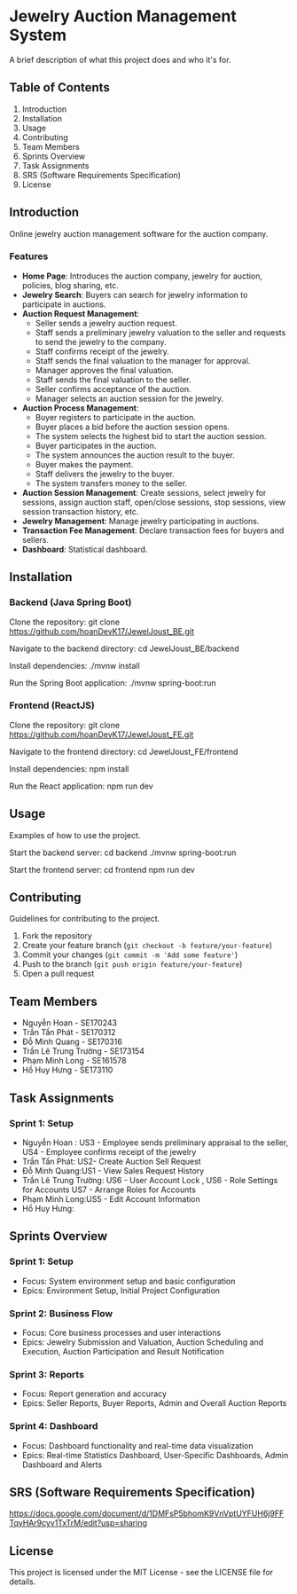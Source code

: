 # Jewelry Auction Management System

A brief description of what this project does and who it's for.

## Table of Contents
1. Introduction
2. Installation
3. Usage
4. Contributing
5. Team Members
6. Sprints Overview
7. Task Assignments
8. SRS (Software Requirements Specification)
9. License

## Introduction

Online jewelry auction management software for the auction company.

### Features
- **Home Page**: Introduces the auction company, jewelry for auction, policies, blog sharing, etc.
- **Jewelry Search**: Buyers can search for jewelry information to participate in auctions.
- **Auction Request Management**:
  - Seller sends a jewelry auction request.
  - Staff sends a preliminary jewelry valuation to the seller and requests to send the jewelry to the company.
  - Staff confirms receipt of the jewelry.
  - Staff sends the final valuation to the manager for approval.
  - Manager approves the final valuation.
  - Staff sends the final valuation to the seller.
  - Seller confirms acceptance of the auction.
  - Manager selects an auction session for the jewelry.
- **Auction Process Management**:
  - Buyer registers to participate in the auction.
  - Buyer places a bid before the auction session opens.
  - The system selects the highest bid to start the auction session.
  - Buyer participates in the auction.
  - The system announces the auction result to the buyer.
  - Buyer makes the payment.
  - Staff delivers the jewelry to the buyer.
  - The system transfers money to the seller.
- **Auction Session Management**: Create sessions, select jewelry for sessions, assign auction staff, open/close sessions, stop sessions, view session transaction history, etc.
- **Jewelry Management**: Manage jewelry participating in auctions.
- **Transaction Fee Management**: Declare transaction fees for buyers and sellers.
- **Dashboard**: Statistical dashboard.

## Installation

### Backend (Java Spring Boot)

Clone the repository:
git clone https://github.com/hoanDevK17/JewelJoust_BE.git

Navigate to the backend directory:
cd JewelJoust_BE/backend

Install dependencies:
./mvnw install

Run the Spring Boot application:
./mvnw spring-boot:run

### Frontend (ReactJS)

Clone the repository:
git clone https://github.com/hoanDevK17/JewelJoust_FE.git

Navigate to the frontend directory:
cd JewelJoust_FE/frontend

Install dependencies:
npm install

Run the React application:
npm run dev

## Usage

Examples of how to use the project.

Start the backend server:
cd backend
./mvnw spring-boot:run

Start the frontend server:
cd frontend
npm run dev

## Contributing

Guidelines for contributing to the project.

1. Fork the repository
2. Create your feature branch (`git checkout -b feature/your-feature`)
3. Commit your changes (`git commit -m 'Add some feature'`)
4. Push to the branch (`git push origin feature/your-feature`)
5. Open a pull request

## Team Members

- Nguyễn Hoan - SE170243
- Trần Tấn Phát - SE170312
- Đỗ Minh Quang - SE170316
- Trần Lê Trung Trường - SE173154
- Phạm Minh Long - SE161578
- Hồ Huy Hưng - SE173110

## Task Assignments
### Sprint 1: Setup
- Nguyễn Hoan : US3 - Employee sends preliminary appraisal to the seller, US4 - Employee confirms receipt of the jewelry
- Trần Tấn Phát: US2- Create Auction Sell Request
- Đỗ Minh Quang:US1 - View Sales Request History
- Trần Lê Trung Trường: US6 - User Account Lock , US6 - Role Settings for Accounts  US7 - Arrange Roles for Accounts
- Phạm Minh Long:US5 - Edit Account Information 
- Hồ Huy Hưng: 
## Sprints Overview

### Sprint 1: Setup
- Focus: System environment setup and basic configuration
- Epics: Environment Setup, Initial Project Configuration

### Sprint 2: Business Flow
- Focus: Core business processes and user interactions
- Epics: Jewelry Submission and Valuation, Auction Scheduling and Execution, Auction Participation and Result Notification

### Sprint 3: Reports
- Focus: Report generation and accuracy
- Epics: Seller Reports, Buyer Reports, Admin and Overall Auction Reports

### Sprint 4: Dashboard
- Focus: Dashboard functionality and real-time data visualization
- Epics: Real-time Statistics Dashboard, User-Specific Dashboards, Admin Dashboard and Alerts
## SRS (Software Requirements Specification)
https://docs.google.com/document/d/1DMFsP5bhomK9VnVptUYFUH6j9FFTqyHAr9cyv1TxTrM/edit?usp=sharing
## License

This project is licensed under the MIT License - see the LICENSE file for details.

